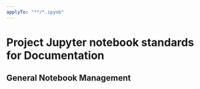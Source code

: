 ```yaml
---
applyTo: "**/*.ipynb"
---
```


# Project Jupyter notebook standards for Documentation

## General Notebook Management
